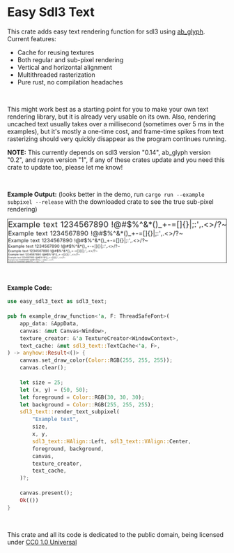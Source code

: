 # Easy Sdl3 Text

This crate adds easy text rendering function for sdl3 using [ab_glyph](https://crates.io/crates/ab_glyph). Current features:
- Cache for reusing textures
- Both regular and sub-pixel rendering
- Vertical and horizontal alignment
- Multithreaded rasterization
- Pure rust, no compilation headaches

<br>

This might work best as a starting point for you to make your own text rendering library, but it is already very usable on its own. Also, rendering uncached text usually takes over a millisecond (sometimes over 5 ms in the examples), but it's mostly a one-time cost, and frame-time spikes from text rasterizing should very quickly disappear as the program continues running.

**NOTE:** This currently depends on sdl3 version "0.14", ab_glyph version "0.2", and rayon version "1", if any of these crates update and you need this crate to update too, please let me know!

<br>

**Example Output:** (looks better in the demo, run `cargo run --example subpixel --release` with the downloaded crate to see the true sub-pixel rendering)

![Example Image](https://github.com/What42Pizza/easy-sdl3-text/blob/main/images/example.png?raw=true)

<br>

**Example Code:**

```rust
use easy_sdl3_text as sdl3_text;

pub fn example_draw_function<'a, F: ThreadSafeFont>(
	app_data: &AppData,
	canvas: &mut Canvas<Window>,
	texture_creator: &'a TextureCreator<WindowContext>,
	text_cache: &mut sdl3_text::TextCache<'a, F>,
) -> anyhow::Result<()> {
	canvas.set_draw_color(Color::RGB(255, 255, 255));
	canvas.clear();
	
	let size = 25;
	let (x, y) = (50, 50);
	let foreground = Color::RGB(30, 30, 30);
	let background = Color::RGB(255, 255, 255);
	sdl3_text::render_text_subpixel(
		"Example text",
		size,
		x, y,
		sdl3_text::HAlign::Left, sdl3_text::VAlign::Center,
		foreground, background,
		canvas,
		texture_creator,
		text_cache,
	)?;
	
	canvas.present();
	Ok(())
}
```

<br>

This crate and all its code is dedicated to the public domain, being licensed under [CC0 1.0 Universal](LICENSE)
